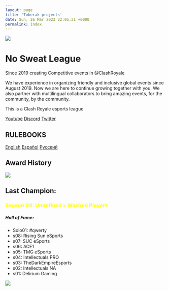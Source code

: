 ```yaml
---
layout: page
title: 'Toberak projects'
date: Sun, 26 Mar 2023 22:05:31 +0000
permalink: index
---
```


<div class="container">
  <div class="logo">
    <img src="https://toberak.files.wordpress.com/2023/03/logo-nsl-negro.png?w=1024">
  </div>
</div>

   <div class="banner">
        <div class="text">
          <h1>No Sweat League</h1>
          <p>Since 2019 creating Competitive events in @ClashRoyale</p>  
          <p>We have experience in organizing friendly and inclusive global events since August 2019. Now we are here to continue growing together with you. We also partner with multilingual collaborators to bring amazing events, for the community, by the community.</p>  
          <p>This is a Clash Royale esports league</p>
        </div>  
        <div>
          <a href="https://www.youtube.com/channel/UC9sEAnMCHfXI7Rx6Ic0NwKw" class="youtube">Youtube</a>
          <a href="https://discord.gg/P2RYy4R2sr" class="discord">Discord</a>
          <a href="https://twitter.com/NSL_CR" class="twitter">Twitter</a>
        </div>
    </div>


<div class="rulebooks-section">
  
  <h2 class="rulebooks-subtitle">RULEBOOKS</h2>
  <a href="rulebook" class="rulebooks-button">English</a>
  <a href="rulebook-in-spanish" class="rulebooks-button">Español</a>
  <a href="rulebook-in-russian" class="rulebooks-button">Русский</a>
</div>

<div class="section-bg">
  <h2 class="award-subtitle">Award History</h2>
  <div class="centered-image">  
    <a href="https://toberak.files.wordpress.com/2023/03/nsl-story.png" target="_blank">
      <img src="https://toberak.files.wordpress.com/2023/03/nsl-story.png">
    </a>
  </div>
</div>



<div class="section" style="background-image: url(https://toberak.files.wordpress.com/2023/03/banner-mid.png);">
  <div class="info">
    <h2>Last Champion:</h2>
    <h3 style="color: yellow; font-weight: bold;">Season 09: Undefined x Washed Players</h3>
    <h5>Hall of Fame:</h5>
    <ul>
      <li>Solo01: #qwerty</li>
      <li>s08: Rising Sun eSports</li>
      <li>s07: SUC eSports</li>
      <li>s06: ACE1</li>
      <li>s05: TMG eSports</li>
      <li>s04: Intellectuals PRO</li>
      <li>s03: TheDarkEmpireEsports</li>
      <li>s02: Intellectuals NA</li>
      <li>s01: Delirium Gaming</li>
    </ul>
  </div>
</div>
<div>
  <img class="imagen-footer" src="https://toberak.files.wordpress.com/2023/03/nsl-banner-red.png">
</div>



